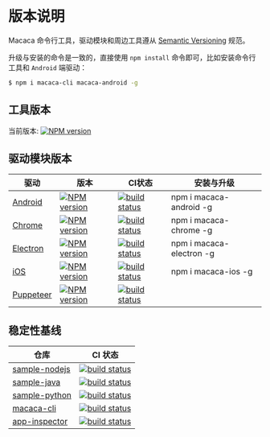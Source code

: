 # 版本说明

Macaca 命令行工具，驱动模块和周边工具遵从 [Semantic Versioning](//github.com/mojombo/semver) 规范。

升级与安装的命令是一致的，直接使用 `npm install` 命令即可，比如安装命令行工具和 `Android` 端驱动：

``` bash
$ npm i macaca-cli macaca-android -g
```

## 工具版本

当前版本: [![NPM version][npm-image]][npm-url]

[npm-image]: https://img.shields.io/npm/v/macaca-cli.svg?style=flat-square
[npm-url]: https://npmjs.org/package/macaca-cli

## 驱动模块版本

| 驱动                                               | 版本                                     | CI状态                                           | 安装与升级                 |
| -------------------------------------------------- | ---------------------------------------- | ------------------------------------------------ | -------------------------- |
| [Android](//github.com/macacajs/macaca-android)    | [![NPM version][npm-image-0]][npm-url-0] | [![build status][travis-image-0]][travis-url-0]  | npm i macaca-android -g    |
| [Chrome](//github.com/macacajs/macaca-chrome)      | [![NPM version][npm-image-1]][npm-url-1] | [![build status][travis-image-1]][travis-url-1]  | npm i macaca-chrome -g     |
| [Electron](//github.com/macacajs/macaca-electron)  | [![NPM version][npm-image-2]][npm-url-2] | [![build status][travis-image-2]][travis-url-2]  | npm i macaca-electron -g   |
| [iOS](//github.com/macacajs/macaca-ios)            | [![NPM version][npm-image-3]][npm-url-3] | [![build status][travis-image-3]][travis-url-3]  | npm i macaca-ios -g        |
| [Puppeteer](//github.com/macacajs/macaca-puppeteer) | [![NPM version][npm-image-4]][npm-url-4] | [![build status][travis-image-4]][travis-url-4] |

[npm-image-0]: https://img.shields.io/npm/v/macaca-android.svg?style=flat-square
[npm-url-0]: https://npmjs.org/package/macaca-android
[npm-image-1]: https://img.shields.io/npm/v/macaca-chrome.svg?style=flat-square
[npm-url-1]: https://npmjs.org/package/macaca-chrome
[npm-image-2]: https://img.shields.io/npm/v/macaca-electron.svg?style=flat-square
[npm-url-2]: https://npmjs.org/package/macaca-electron
[npm-image-3]: https://img.shields.io/npm/v/macaca-ios.svg?style=flat-square
[npm-url-3]: https://npmjs.org/package/macaca-ios
[npm-image-4]: https://img.shields.io/npm/v/macaca-puppeteer.svg?style=flat-square
[npm-url-4]: https://npmjs.org/package/macaca-puppeteer

[travis-image-0]: https://img.shields.io/travis/macacajs/macaca-android.svg?style=flat-square
[travis-url-0]: https://travis-ci.org/macacajs/macaca-android
[travis-image-1]: https://img.shields.io/travis/macacajs/macaca-chrome.svg?style=flat-square
[travis-url-1]: https://travis-ci.org/macacajs/macaca-chrome
[travis-image-2]: https://img.shields.io/travis/macacajs/macaca-electron.svg?style=flat-square
[travis-url-2]: https://travis-ci.org/macacajs/macaca-electron
[travis-image-3]: https://img.shields.io/travis/macacajs/macaca-ios.svg?style=flat-square
[travis-url-3]: https://travis-ci.org/macacajs/macaca-ios
[travis-image-4]: https://img.shields.io/travis/macacajs/macaca-puppeteer.svg?style=flat-square
[travis-url-4]: https://travis-ci.org/macacajs/macaca-puppeteer

## 稳定性基线

| 仓库     | CI 状态    |
| ---------- | --------- |
| [sample-nodejs](//github.com/macaca-sample/sample-nodejs) | [![build status][travis-image1]][travis-url1] |
| [sample-java](//github.com/macaca-sample/sample-java) | [![build status][travis-image2]][travis-url2] |
| [sample-python](//github.com/macaca-sample/sample-python) | [![build status][travis-image3]][travis-url3] |
| [macaca-cli](//github.com/macacajs/macaca-cli) | [![build status][travis-image4]][travis-url4] |
| [app-inspector](//github.com/macacajs/app-inspector) | [![build status][travis-image5]][travis-url5] |

[travis-image1]: https://img.shields.io/travis/macaca-sample/sample-nodejs.svg?style=flat-square
[travis-url1]: https://travis-ci.org/macaca-sample/sample-nodejs
[travis-image2]: https://img.shields.io/travis/macaca-sample/sample-java.svg?style=flat-square
[travis-url2]: https://travis-ci.org/macaca-sample/sample-java
[travis-image3]: https://img.shields.io/travis/macaca-sample/sample-python.svg?style=flat-square
[travis-url3]: https://travis-ci.org/macaca-sample/sample-python
[travis-image4]: https://img.shields.io/travis/macacajs/macaca-cli.svg?style=flat-square
[travis-url4]: https://travis-ci.org/macacajs/macaca-cli
[travis-image5]: https://img.shields.io/travis/macacajs/app-inspector.svg?style=flat-square
[travis-url5]: https://travis-ci.org/macacajs/app-inspector
